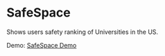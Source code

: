 # SafeSpace

Shows users safety ranking of Universities in the US.

Demo: [SafeSpace Demo](https://www.youtube.com/watch?v=oO2zmhtVNPQ&feature=youtu.be)
